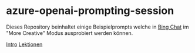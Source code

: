 # azure-openai-prompting-session

Dieses Repository beinhaltet einige Beispielprompts welche in [Bing Chat](https://www.bing.com/chat) im "More Creative" Modus ausprobiert werden können.

[Intro](intro.md)
[Lektionen](lessions.md)